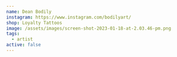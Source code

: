 ```yaml
---
name: Dean Bodily
instagram: https://www.instagram.com/bodilyart/
shop: Loyalty Tattoos
image: /assets/images/screen-shot-2023-01-18-at-2.03.46-pm.png
tags:
  - artist
active: false
---
```

